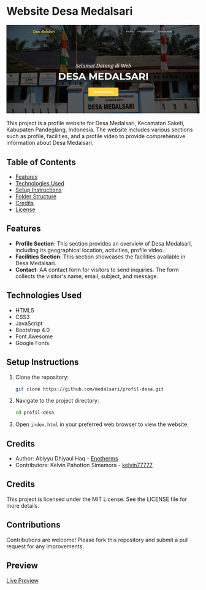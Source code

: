 # Website Desa Medalsari

![Home](home.png)

This project is a profile website for Desa Medalsari, Kecamatan Saketi, Kabupaten Pandeglang, Indonesia. The website includes various sections such as profile, facilities, and a profile video to provide comprehensive information about Desa Medalsari.

## Table of Contents

- [Features](#features)
- [Technologies Used](#technologies-used)
- [Setup Instructions](#setup-instructions)
- [Folder Structure](#folder-structure)
- [Credits](#credits)
- [License](#license)

## Features

- **Profile Section**: This section provides an overview of Desa Medalsari, including its geographical location, activities, profile video.
- **Facilities Section**: This section showcases the facilities available in Desa Medalsari.
- **Contact**: AA contact form for visitors to send inquiries. The form collects the visitor's name, email, subject, and message.

## Technologies Used

- HTML5
- CSS3
- JavaScript
- Bootstrap 4.0
- Font Awesome
- Google Fonts

## Setup Instructions

1. Clone the repository:
    ```sh
    git clone https://github.com/medalsari/profil-desa.git
    ```
2. Navigate to the project directory:
    ```sh
    cd profil-desa
    ```
3. Open `index.html` in your preferred web browser to view the website.

## Credits

- Author: Abiyyu Dhiyaul Haq - [Enotherms](https://github.com/Enotherms)
- Contributors: Kelvin Pahotton Simamora - [kelvin77777](https://github.com/kelvin77777)

## Credits

This project is licensed under the MIT License. See the LICENSE file for more details.


## Contributions

Contributions are welcome! Please fork this repository and submit a pull request for any improvements.

## Preview

[Live Preview](https://medalsari.github.io/profil-desa/)

